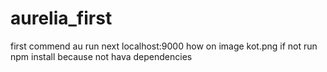 # aurelia_first
first commend  au run 
next localhost:9000 how on image kot.png
if not run npm install because not hava dependencies
